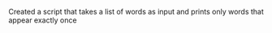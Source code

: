 Created a script that takes a list of words as input and prints only words that appear exactly once

